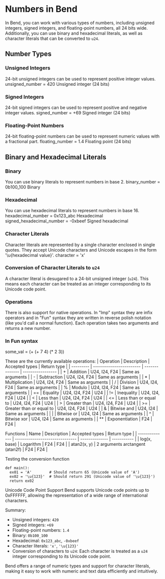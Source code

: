 # Numbers in Bend

In Bend, you can work with various types of numbers, including unsigned integers, signed integers, and floating-point numbers, all 24 bits wide. Additionally, you can use binary and hexadecimal literals, as well as character literals that can be converted to `u24`.

## Number Types

### Unsigned Integers

24-bit unsigned integers can be used to represent positive integer values.
unsigned_number = 420  Unsigned integer (24 bits)

### Signed Integers

24-bit signed integers can be used to represent positive and negative integer values.
signed_number = +69  Signed integer (24 bits)

### Floating-Point Numbers

24-bit floating-point numbers can be used to represent numeric values with a fractional part.
floating_number = 1.4  Floating point (24 bits)

## Binary and Hexadecimal Literals

### Binary

You can use binary literals to represent numbers in base 2.
binary_number = 0b100_100  Binary

### Hexadecimal

You can use hexadecimal literals to represent numbers in base 16.
hexadecimal_number = 0x123_abc  Hexadecimal
signed_hexadecimal_number = -0xbeef  Signed hexadecimal

### Character Literals

Character literals are represented by a single character enclosed in single quotes.
They accept Unicode characters and Unicode escapes in the form '\u{hexadecimal value}'.
character = 'x'

### Conversion of Character Literals to `u24`

A character literal is desugared to a 24-bit unsigned integer (`u24`).
This means each character can be treated as an integer corresponding to its Unicode code point.

### Operations

There is also support for native operations. In "Imp" syntax they are infix operators and in "Fun" syntax they are written in reverse polish notation (like you'd call a normal function). Each operation takes two arguments and returns a new number.

### In Fun syntax

some_val = (+ (+ 7 4) (* 2 3))

These are the currently available operations:
| Operation | Description              | Accepted types | Return type       |
| --------- | ------------------------ | -------------- | ----------------- |
|  \+        | Addition                 | U24, I24, F24  | Same as arguments |
|  \-        | Subtraction              | U24, I24, F24  | Same as arguments |
|  \*        | Multiplication           | U24, I24, F24  | Same as arguments |
|  \/        | Division                 | U24, I24, F24  | Same as arguments |
|  \%        | Modulo                   | U24, I24, F24  | Same as arguments |
|  \=\=       | Equality                 | U24, I24, F24  | U24               |
|  \!\=       | Inequality               | U24, I24, F24  | U24               |
|  \<        | Less than                | U24, I24, F24  | U24               |
|  \<\=       | Less than or equal to    | U24, I24, F24  | U24               |
|  \>        | Greater than             | U24, I24, F24  | U24               |
|  \>\=       | Greater than or equal to | U24, I24, F24  | U24               |
|  \&        | Bitwise and              | U24, I24       | Same as arguments |
|  \|        | Bitwise or               | U24, I24       | Same as arguments |
|  \^        | Bitwise xor              | U24, I24       | Same as arguments |
|  \*\*       | Exponentiation           | F24            | F24               |

Functions
| Name           | Description                     | Accepted types | Return type |
| -------------- | ------------------------------- | -------------- | ----------- |
| log(x, base)   | Logarithm                       | F24            | F24         |
| atan2(x, y)    | 2 arguments arctangent (atan2f) | F24            | F24         |

Testing the conversion function

```bend
def main():
  ex01 = 'A'        # Should return 65 (Unicode value of 'A')
  ex02 = '\u{123}'  # Should return 291 (Unicode value of '\u{123}')
  return ex02
```

Unicode Code Point Support
Bend supports Unicode code points up to 0xFFFFFF, allowing the representation of a wide range of international characters.

Summary:

- Unsigned integers: `420`
- Signed integers: `+69`
- Floating-point numbers: `1.4`
- Binary: `0b100_100`
- Hexadecimal: `0x123_abc`, `-0xbeef`
- Character literals: `'x'`, `'\u{123}'`
- Conversion of characters to `u24`: Each character is treated as a `u24` integer
corresponding to its Unicode code point.

Bend offers a range of numeric types and support for character literals, making it easy to work with numeric and text data efficiently and intuitively.
